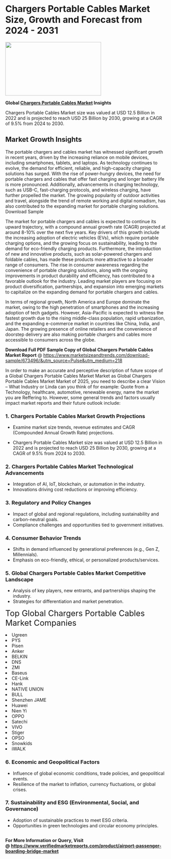 <H1>Chargers Portable Cables Market Size, Growth and Forecast from 2024 - 2031</H1><img class="aligncenter size-medium wp-image-584254" src="https://thirdeyenews.in/wp-content/uploads/2024/09/Global-Market-Research-300x168.jpeg" alt="" width="300" height="168" /><p><strong>Global&nbsp;<a href="https://www.marketsizeandtrends.com/download-sample/673496/&amp;utm_source=Pulse&amp;utm_medium=218">Chargers Portable Cables Market</a> Insights</strong></p><p>Chargers Portable Cables Market size was valued at USD 12.5 Billion in 2022 and is projected to reach USD 25 Billion by 2030, growing at a CAGR of 9.5% from 2024 to 2030.</p><p><h2>Market Growth Insights</h2> The portable chargers and cables market has witnessed significant growth in recent years, driven by the increasing reliance on mobile devices, including smartphones, tablets, and laptops. As technology continues to evolve, the demand for efficient, reliable, and high-capacity charging solutions has surged. With the rise of power-hungry devices, the need for portable chargers and cables that offer fast charging and longer battery life is more pronounced. Additionally, advancements in charging technology, such as USB-C, fast-charging protocols, and wireless charging, have further propelled the market. The growing popularity of outdoor activities and travel, alongside the trend of remote working and digital nomadism, has also contributed to the expanding market for portable charging solutions. Download Sample <p>The market for portable chargers and cables is expected to continue its upward trajectory, with a compound annual growth rate (CAGR) projected at around 8-10% over the next five years. Key drivers of this growth include the increasing adoption of electric vehicles (EVs), which require portable charging options, and the growing focus on sustainability, leading to the demand for eco-friendly charging products. Furthermore, the introduction of new and innovative products, such as solar-powered chargers and foldable cables, has made these products more attractive to a broader range of consumers. The rise in consumer awareness regarding the convenience of portable charging solutions, along with the ongoing improvements in product durability and efficiency, has contributed to a favorable outlook for the industry. Leading market players are focusing on product diversification, partnerships, and expansion into emerging markets to capitalize on the expanding demand for portable chargers and cables.</p> <p>In terms of regional growth, North America and Europe dominate the market, owing to the high penetration of smartphones and the increasing adoption of tech gadgets. However, Asia-Pacific is expected to witness the fastest growth due to the rising middle-class population, rapid urbanization, and the expanding e-commerce market in countries like China, India, and Japan. The growing presence of online retailers and the convenience of doorstep delivery are also making portable chargers and cables more accessible to consumers across the globe.</p> </p><p><span class=""><strong>Download Full PDF Sample Copy of Global Chargers Portable Cables Market Report</strong> @ <a href="https://www.marketsizeandtrends.com/download-sample/673496/&amp;utm_source=Pulse&amp;utm_medium=218" target="_blank">https://www.marketsizeandtrends.com/download-sample/673496/&amp;utm_source=Pulse&amp;utm_medium=218</a></span></p><p>In order to make an accurate and perceptive description of future scope of a Global&nbsp;Chargers Portable Cables Market Market as Global&nbsp;Chargers Portable Cables Market Market of 2025, you need to describe a clear Vision &ndash; What Industry or Linda can you think of for example: Quote from a Technology, healthcare, automotive, renewable energy, name the market you are Reffering to. However, some general trends and factors usually impact market reports and their future outlook include:</p><h3>1.&nbsp;<strong>Chargers Portable Cables Market Growth Projections</strong></h3><ul><li>Examine market size trends, revenue estimates and CAGR (Compounded Annual Growth Rate) projections.</li><li><p>Chargers Portable Cables Market size was valued at USD 12.5 Billion in 2022 and is projected to reach USD 25 Billion by 2030, growing at a CAGR of 9.5% from 2024 to 2030.</p></li></ul><h3>2.&nbsp;<strong>Chargers Portable Cables Market Technological Advancements</strong></h3><ul><li>Integration of AI, IoT, blockchain, or automation in the industry.</li><li>Innovations driving cost reductions or improving efficiency.</li></ul><h3>3.&nbsp;<strong>Regulatory and Policy Changes</strong></h3><ul><li>Impact of global and regional regulations, including sustainability and carbon-neutral goals.</li><li>Compliance challenges and opportunities tied to government initiatives.</li></ul><h3>4.&nbsp;<strong>Consumer Behavior Trends</strong></h3><ul><li>Shifts in demand influenced by generational preferences (e.g., Gen Z, Millennials).</li><li>Emphasis on eco-friendly, ethical, or personalized products/services.</li></ul><h3>5.&nbsp;<strong>Global Chargers Portable Cables Market Competitive Landscape</strong></h3><ul><li>Analysis of key players, new entrants, and partnerships shaping the industry.</li><li>Strategies for differentiation and market penetration.</li></ul><p data-pm-slice="1 1 []"><span style="color: inherit; font-family: inherit; font-size: 25px;">Top Global Chargers Portable Cables Market Companies</span></p><div class="" data-test-id=""><p><li>Ugreen</li><li> PYS</li><li> Pisen</li><li> Anker</li><li> BELKIN</li><li> DNS</li><li> ZMI</li><li> Baseus</li><li> CE-Link</li><li> Hank</li><li> NATIVE UNION</li><li> BULL</li><li> Shenzhen JAME</li><li> Huawei</li><li> Nien Yi</li><li> OPPO</li><li> Satechi</li><li> VIVO</li><li> Stiger</li><li> OPSO</li><li> Snowkids</li><li> iWALK</li></p></div><h3>6.&nbsp;<strong>Economic and Geopolitical Factors</strong></h3><ul><li>Influence of global economic conditions, trade policies, and geopolitical events.</li><li>Resilience of the market to inflation, currency fluctuations, or global crises.</li></ul><h3>7.&nbsp;<strong>Sustainability and ESG (Environmental, Social, and Governance)</strong></h3><ul><li>Adoption of sustainable practices to meet ESG criteria.</li><li>Opportunities in green technologies and circular economy principles.</li></ul><h2><strong style="font-size: 14px;">For More Information or Query, Visit @&nbsp;</strong><a style="background-color: #ffffff; font-size: 14px;" href="https://www.marketsizeandtrends.com/report/chargers-portable-cables-market/" target="_blank">https://www.verifiedmarketreports.com/product/airport-passenger-boarding-bridge-market</a></h2>

